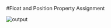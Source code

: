 #Float and Position Property Assignment


![output](https://user-images.githubusercontent.com/105339279/169651530-48549d5f-160a-4bd0-97ce-08a30f238212.jpg)
